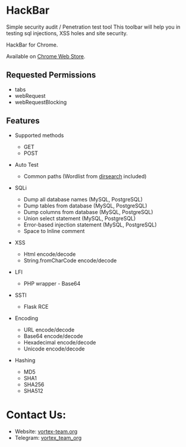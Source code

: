 # HackBar
Simple security audit / Penetration test tool
This toolbar will help you in testing sql injections, XSS holes and site security.

HackBar for Chrome.

Available on [Chrome Web Store](https://chrome.google.com/webstore/detail/hackbar/ginpbkfigcoaokgflihfhhmglmbchinc).

## Requested Permissions

* tabs
* webRequest
* webRequestBlocking

## Features

* Supported methods
  * GET
  * POST

* Auto Test
  * Common paths (Wordlist from [dirsearch](https://github.com/maurosoria/dirsearch/blob/master/db/dicc.txt) included)

* SQLi
  * Dump all database names (MySQL, PostgreSQL)
  * Dump tables from database (MySQL, PostgreSQL)
  * Dump columns from database (MySQL, PostgreSQL)
  * Union select statement (MySQL, PostgreSQL)
  * Error-based injection statement (MySQL, PostgreSQL)
  * Space to Inline comment

* XSS
  * Html encode/decode
  * String.fromCharCode encode/decode

* LFI
  * PHP wrapper - Base64

* SSTI
  * Flask RCE

* Encoding
  * URL encode/decode
  * Base64 encode/decode
  * Hexadecimal encode/decode
  * Unicode encode/decode

* Hashing
  * MD5
  * SHA1
  * SHA256
  * SHA512


# Contact Us:
* Website: [vortex-team.org](https://vortex-team.org)
* Telegram: [vortex_team_org](https://t.me/vortex_team_org)
